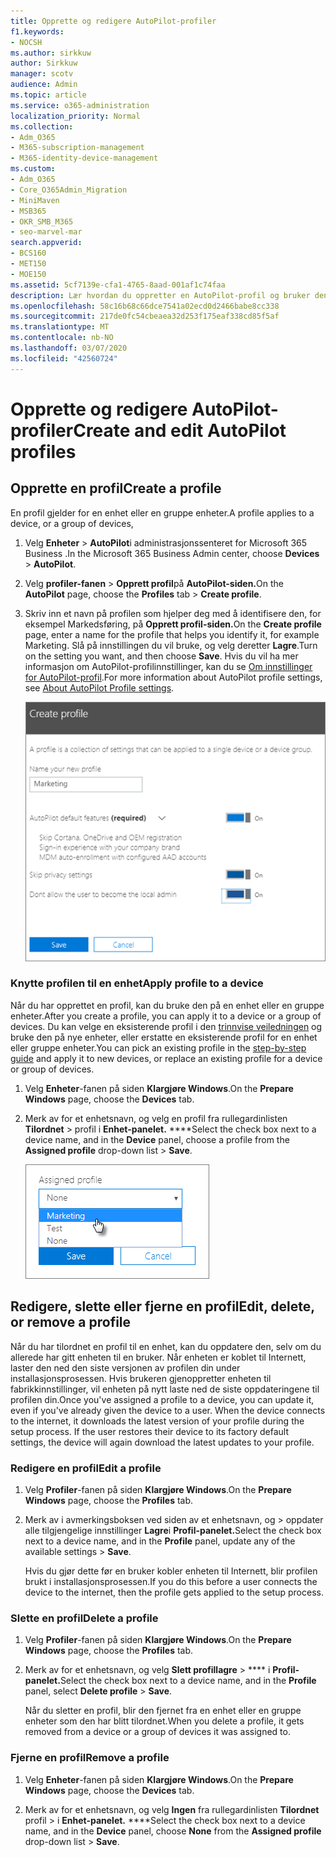 ```yaml
---
title: Opprette og redigere AutoPilot-profiler
f1.keywords:
- NOCSH
ms.author: sirkkuw
author: Sirkkuw
manager: scotv
audience: Admin
ms.topic: article
ms.service: o365-administration
localization_priority: Normal
ms.collection:
- Adm_O365
- M365-subscription-management
- M365-identity-device-management
ms.custom:
- Adm_O365
- Core_O365Admin_Migration
- MiniMaven
- MSB365
- OKR_SMB_M365
- seo-marvel-mar
search.appverid:
- BCS160
- MET150
- MOE150
ms.assetid: 5cf7139e-cfa1-4765-8aad-001af1c74faa
description: Lær hvordan du oppretter en AutoPilot-profil og bruker den på en enhet, i tillegg til å redigere eller slette en profil eller fjerne en profil fra en enhet.
ms.openlocfilehash: 58c16b68c66dce7541a02ecd0d2466babe8cc338
ms.sourcegitcommit: 217de0fc54cbeaea32d253f175eaf338cd85f5af
ms.translationtype: MT
ms.contentlocale: nb-NO
ms.lasthandoff: 03/07/2020
ms.locfileid: "42560724"
---
```

# <a name="create-and-edit-autopilot-profiles"></a><span data-ttu-id="4e1fb-103">Opprette og redigere AutoPilot-profiler</span><span class="sxs-lookup"><span data-stu-id="4e1fb-103">Create and edit AutoPilot profiles</span></span>

## <a name="create-a-profile"></a><span data-ttu-id="4e1fb-104">Opprette en profil</span><span class="sxs-lookup"><span data-stu-id="4e1fb-104">Create a profile</span></span>

<span data-ttu-id="4e1fb-105">En profil gjelder for en enhet eller en gruppe enheter.</span><span class="sxs-lookup"><span data-stu-id="4e1fb-105">A profile applies to a device, or a group of devices,</span></span>
  
1. <span data-ttu-id="4e1fb-106">Velg **Enheter** \> **AutoPilot**i administrasjonssenteret for Microsoft 365 Business .</span><span class="sxs-lookup"><span data-stu-id="4e1fb-106">In the Microsoft 365 Business Admin center, choose **Devices** \> **AutoPilot**.</span></span>
  
2. <span data-ttu-id="4e1fb-107">Velg **profiler-fanen** \> **Opprett profil**på **AutoPilot-siden.**</span><span class="sxs-lookup"><span data-stu-id="4e1fb-107">On the **AutoPilot** page, choose the **Profiles** tab \> **Create profile**.</span></span>
    
3. <span data-ttu-id="4e1fb-108">Skriv inn et navn på profilen som hjelper deg med å identifisere den, for eksempel Markedsføring, på **Opprett profil-siden.**</span><span class="sxs-lookup"><span data-stu-id="4e1fb-108">On the **Create profile** page, enter a name for the profile that helps you identify it, for example Marketing.</span></span> <span data-ttu-id="4e1fb-109">Slå på innstillingen du vil bruke, og velg deretter **Lagre**.</span><span class="sxs-lookup"><span data-stu-id="4e1fb-109">Turn on the setting you want, and then choose **Save**.</span></span> <span data-ttu-id="4e1fb-110">Hvis du vil ha mer informasjon om AutoPilot-profilinnstillinger, kan du se [Om innstillinger for AutoPilot-profil](autopilot-profile-settings.md).</span><span class="sxs-lookup"><span data-stu-id="4e1fb-110">For more information about AutoPilot profile settings, see [About AutoPilot Profile settings](autopilot-profile-settings.md).</span></span>
    
    ![Enter name and turn on settings in the Create profile panel.](../media/63b5a00d-6a5d-48d0-9557-e7531e80702a.png)
  
### <a name="apply-profile-to-a-device"></a><span data-ttu-id="4e1fb-112">Knytte profilen til en enhet</span><span class="sxs-lookup"><span data-stu-id="4e1fb-112">Apply profile to a device</span></span>

<span data-ttu-id="4e1fb-113">Når du har opprettet en profil, kan du bruke den på en enhet eller en gruppe enheter.</span><span class="sxs-lookup"><span data-stu-id="4e1fb-113">After you create a profile, you can apply it to a device or a group of devices.</span></span> <span data-ttu-id="4e1fb-114">Du kan velge en eksisterende profil i den [trinnvise veiledningen](add-autopilot-devices-and-profile.md) og bruke den på nye enheter, eller erstatte en eksisterende profil for en enhet eller gruppe enheter.</span><span class="sxs-lookup"><span data-stu-id="4e1fb-114">You can pick an existing profile in the [step-by-step guide](add-autopilot-devices-and-profile.md) and apply it to new devices, or replace an existing profile for a device or group of devices.</span></span> 
  
1. <span data-ttu-id="4e1fb-115">Velg **Enheter**-fanen på siden **Klargjøre Windows**.</span><span class="sxs-lookup"><span data-stu-id="4e1fb-115">On the **Prepare Windows** page, choose the **Devices** tab.</span></span> 
    
2. <span data-ttu-id="4e1fb-116">Merk av for et enhetsnavn, og velg en profil fra rullegardinlisten **Tilordnet** \> profil i **Enhet-panelet.** \*\*\*\*</span><span class="sxs-lookup"><span data-stu-id="4e1fb-116">Select the check box next to a device name, and in the **Device** panel, choose a profile from the **Assigned profile** drop-down list \> **Save**.</span></span>
    
    ![In the Device panel, select an Assigned profile to apply it.](../media/ed0ce33f-9241-4403-a5de-2dddffdc6fb9.png)
  
## <a name="edit-delete-or-remove-a-profile"></a><span data-ttu-id="4e1fb-118">Redigere, slette eller fjerne en profil</span><span class="sxs-lookup"><span data-stu-id="4e1fb-118">Edit, delete, or remove a profile</span></span>

<span data-ttu-id="4e1fb-p103">Når du har tilordnet en profil til en enhet, kan du oppdatere den, selv om du allerede har gitt enheten til en bruker. Når enheten er koblet til Internett, laster den ned den siste versjonen av profilen din under installasjonsprosessen. Hvis brukeren gjenoppretter enheten til fabrikkinnstillinger, vil enheten på nytt laste ned de siste oppdateringene til profilen din.</span><span class="sxs-lookup"><span data-stu-id="4e1fb-p103">Once you've assigned a profile to a device, you can update it, even if you've already given the device to a user. When the device connects to the internet, it downloads the latest version of your profile during the setup process. If the user restores their device to its factory default settings, the device will again download the latest updates to your profile.</span></span> 
  
### <a name="edit-a-profile"></a><span data-ttu-id="4e1fb-122">Redigere en profil</span><span class="sxs-lookup"><span data-stu-id="4e1fb-122">Edit a profile</span></span>

1. <span data-ttu-id="4e1fb-123">Velg **Profiler**-fanen på siden **Klargjøre Windows**.</span><span class="sxs-lookup"><span data-stu-id="4e1fb-123">On the **Prepare Windows** page, choose the **Profiles** tab.</span></span> 
    
2. <span data-ttu-id="4e1fb-124">Merk av i avmerkingsboksen ved siden av et enhetsnavn, og \> oppdater alle tilgjengelige innstillinger **Lagre**i **Profil-panelet.**</span><span class="sxs-lookup"><span data-stu-id="4e1fb-124">Select the check box next to a device name, and in the **Profile** panel, update any of the available settings \> **Save**.</span></span>
    
    <span data-ttu-id="4e1fb-125">Hvis du gjør dette før en bruker kobler enheten til Internett, blir profilen brukt i installasjonsprosessen.</span><span class="sxs-lookup"><span data-stu-id="4e1fb-125">If you do this before a user connects the device to the internet, then the profile gets applied to the setup process.</span></span>
    
### <a name="delete-a-profile"></a><span data-ttu-id="4e1fb-126">Slette en profil</span><span class="sxs-lookup"><span data-stu-id="4e1fb-126">Delete a profile</span></span>

1. <span data-ttu-id="4e1fb-127">Velg **Profiler**-fanen på siden **Klargjøre Windows**.</span><span class="sxs-lookup"><span data-stu-id="4e1fb-127">On the **Prepare Windows** page, choose the **Profiles** tab.</span></span> 
    
2. <span data-ttu-id="4e1fb-128">Merk av for et enhetsnavn, og velg **Slett profillagre** \> \*\*\*\* i **Profil-panelet.**</span><span class="sxs-lookup"><span data-stu-id="4e1fb-128">Select the check box next to a device name, and in the **Profile** panel, select **Delete profile** \> **Save**.</span></span>
    
    <span data-ttu-id="4e1fb-129">Når du sletter en profil, blir den fjernet fra en enhet eller en gruppe enheter som den har blitt tilordnet.</span><span class="sxs-lookup"><span data-stu-id="4e1fb-129">When you delete a profile, it gets removed from a device or a group of devices it was assigned to.</span></span>
    
### <a name="remove-a-profile"></a><span data-ttu-id="4e1fb-130">Fjerne en profil</span><span class="sxs-lookup"><span data-stu-id="4e1fb-130">Remove a profile</span></span>

1. <span data-ttu-id="4e1fb-131">Velg **Enheter**-fanen på siden **Klargjøre Windows**.</span><span class="sxs-lookup"><span data-stu-id="4e1fb-131">On the **Prepare Windows** page, choose the **Devices** tab.</span></span> 
    
2. <span data-ttu-id="4e1fb-132">Merk av for et enhetsnavn, og velg **Ingen** fra rullegardinlisten **Tilordnet** profil \> i **Enhet-panelet.** \*\*\*\*</span><span class="sxs-lookup"><span data-stu-id="4e1fb-132">Select the check box next to a device name, and in the **Device** panel, choose **None** from the **Assigned profile** drop-down list \> **Save**.</span></span>
    
